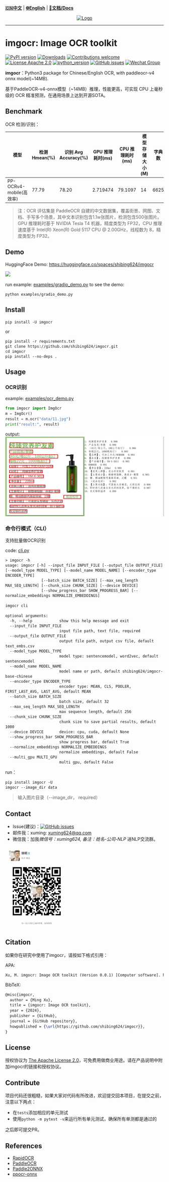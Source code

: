 [**🇨🇳中文**](https://github.com/shibing624/imgocr/blob/main/README.md) | [**🌐English**](https://github.com/shibing624/imgocr/blob/main/README_EN.md) | [**📖文档/Docs**](https://github.com/shibing624/imgocr/wiki) 

<div align="center">
  <a href="https://github.com/shibing624/imgocr">
    <img src="https://github.com/shibing624/imgocr/blob/main/docs/t2v-logo.png" height="150" alt="Logo">
  </a>
</div>

-----------------

# imgocr: Image OCR toolkit
[![PyPI version](https://badge.fury.io/py/imgocr.svg)](https://badge.fury.io/py/imgocr)
[![Downloads](https://static.pepy.tech/badge/imgocr)](https://pepy.tech/project/imgocr)
[![Contributions welcome](https://img.shields.io/badge/contributions-welcome-brightgreen.svg)](CONTRIBUTING.md)
[![License Apache 2.0](https://img.shields.io/badge/license-Apache%202.0-blue.svg)](LICENSE)
[![python_version](https://img.shields.io/badge/Python-3.5%2B-green.svg)](requirements.txt)
[![GitHub issues](https://img.shields.io/github/issues/shibing624/imgocr.svg)](https://github.com/shibing624/imgocr/issues)
[![Wechat Group](https://img.shields.io/badge/wechat-group-green.svg?logo=wechat)](#Contact)


**imgocr**：Python3 package for Chinese/English OCR, with paddleocr-v4 onnx model(~14MB).

基于PaddleOCR-v4-onnx模型（~14MB）推理，性能更高，可实现 CPU 上毫秒级的 OCR 精准预测，在通用场景上达到开源SOTA。


## Benchmark
OCR 检测/识别：

| 模型                    | 检测 Hmean(%) | 识别 Avg Accuracy(%) | GPU 推理耗时(ms) | CPU 推理耗时(ms) | 模型存储大小(M) | 字典数 |
|-------------------------|--------------|----------------------|-----------------|------------------|-----------|--------|
| PP-OCRv4-mobile(高效率)   | 77.79        | 78.20                | 2.719474        | 79.1097           | 14        | 6625   |

> 注：OCR 评估集是 PaddleOCR 自建的中文数据集，覆盖街景、网图、文档、手写多个场景，其中文本识别包含1.1w张图片，检测包含500张图片。GPU 推理耗时基于 NVIDIA Tesla T4 机器，精度类型为 FP32，CPU 推理速度基于 Intel(R) Xeon(R) Gold 5117 CPU @ 2.00GHz，线程数为 8，精度类型为 FP32。

## Demo

HuggingFace Demo: https://huggingface.co/spaces/shibing624/imgocr

![](https://github.com/shibing624/imgocr/blob/main/docs/hf.png)

run example: [examples/gradio_demo.py](https://github.com/shibing624/imgocr/blob/main/examples/gradio_demo.py) to see the demo:
```shell
python examples/gradio_demo.py
```

## Install
```shell
pip install -U imgocr
```

or

```shell
pip install -r requirements.txt
git clone https://github.com/shibing624/imgocr.git
cd imgocr
pip install --no-deps .
```

## Usage

### OCR识别

example: [examples/ocr_demo.py](https://github.com/shibing624/imgocr/blob/main/examples/ocr_demo.py)

```python
from imgocr import ImgOcr
m = ImgOcr()
result = m.ocr("data/11.jpg")
print("result:", result)
```

output:
![](examples/ocr_results/11.jpg)

### 命令行模式（CLI）

支持批量做OCR识别

code: [cli.py](https://github.com/shibing624/imgocr/blob/main/imgocr/cli.py)

```
> imgocr -h                                    
usage: imgocr [-h] --input_file INPUT_FILE [--output_file OUTPUT_FILE] [--model_type MODEL_TYPE] [--model_name MODEL_NAME] [--encoder_type ENCODER_TYPE]
                [--batch_size BATCH_SIZE] [--max_seq_length MAX_SEQ_LENGTH] [--chunk_size CHUNK_SIZE] [--device DEVICE]
                [--show_progress_bar SHOW_PROGRESS_BAR] [--normalize_embeddings NORMALIZE_EMBEDDINGS]

imgocr cli

optional arguments:
  -h, --help            show this help message and exit
  --input_file INPUT_FILE
                        input file path, text file, required
  --output_file OUTPUT_FILE
                        output file path, output csv file, default text_embs.csv
  --model_type MODEL_TYPE
                        model type: sentencemodel, word2vec, default sentencemodel
  --model_name MODEL_NAME
                        model name or path, default shibing624/imgocr-base-chinese
  --encoder_type ENCODER_TYPE
                        encoder type: MEAN, CLS, POOLER, FIRST_LAST_AVG, LAST_AVG, default MEAN
  --batch_size BATCH_SIZE
                        batch size, default 32
  --max_seq_length MAX_SEQ_LENGTH
                        max sequence length, default 256
  --chunk_size CHUNK_SIZE
                        chunk size to save partial results, default 1000
  --device DEVICE       device: cpu, cuda, default None
  --show_progress_bar SHOW_PROGRESS_BAR
                        show progress bar, default True
  --normalize_embeddings NORMALIZE_EMBEDDINGS
                        normalize embeddings, default False
  --multi_gpu MULTI_GPU
                        multi gpu, default False
```

run：

```shell
pip install imgocr -U
imgocr --image_dir data
```

> 输入图片目录（--image_dir， required）

## Contact

- Issue(建议)：[![GitHub issues](https://img.shields.io/github/issues/shibing624/imgocr.svg)](https://github.com/shibing624/imgocr/issues)
- 邮件我：xuming: xuming624@qq.com
- 微信我：加我*微信号：xuming624, 备注：姓名-公司-NLP* 进NLP交流群。

<img src="docs/wechat.jpeg" width="200" />


## Citation

如果你在研究中使用了imgocr，请按如下格式引用：

APA:
```latex
Xu, M. imgocr: Image OCR toolkit (Version 0.0.1) [Computer software]. https://github.com/shibing624/imgocr
```

BibTeX:
```latex
@misc{imgocr,
  author = {Ming Xu},
  title = {imgocr: Image OCR toolkit},
  year = {2024},
  publisher = {GitHub},
  journal = {GitHub repository},
  howpublished = {\url{https://github.com/shibing624/imgocr}},
}
```

## License


授权协议为 [The Apache License 2.0](LICENSE)，可免费用做商业用途。请在产品说明中附加imgocr的链接和授权协议。


## Contribute
项目代码还很粗糙，如果大家对代码有所改进，欢迎提交回本项目，在提交之前，注意以下两点：

 - 在`tests`添加相应的单元测试
 - 使用`python -m pytest -v`来运行所有单元测试，确保所有单测都是通过的

之后即可提交PR。

## References
- [RapidOCR](https://github.com/RapidAI/RapidOCR)  
- [PaddleOCR](https://github.com/PaddlePaddle/PaddleOCR)  
- [Paddle2ONNX](https://github.com/PaddlePaddle/Paddle2ONNX)
- [ppocr-onnx](https://github.com/triwinds/ppocr-onnx)
